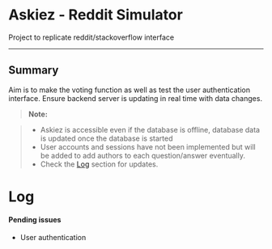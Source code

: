 Askiez - Reddit Simulator
===================


Project to replicate reddit/stackoverflow interface

----------


Summary
-------------

Aim is to make the voting function as well as test the user authentication interface. Ensure backend server is updating in real time with data changes.

> **Note:**

> - Askiez is accessible even if the database is offline, database data is updated once the database is started
> - User accounts and sessions have not been implemented but will be added to add authors to each question/answer eventually.
> - Check the [<i class="icon-refresh"></i> Log](#log) section for updates.


Log
===================
#### <i class="icon-file"></i></i> Pending issues
- User authentication
